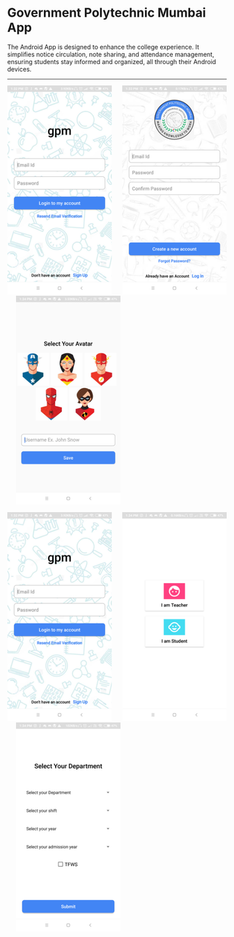 # Government Polytechnic Mumbai App

The Android App is designed to enhance the college experience. It simplifies notice circulation, note sharing, and attendance management, ensuring students stay informed and organized, all through their Android devices.

---

<p float="left">
  <img src="https://github.com/prashantchanne12/GPM-Government-Polytechnic-Mumbai-App/blob/master/screenshots/Screenshot_2019-03-21-13-32-48-077_com.prashantchanne.chatbox.png" width="240" />
  &nbsp&nbsp&nbsp&nbsp
  <img src="https://github.com/prashantchanne12/GPM-Government-Polytechnic-Mumbai-App/blob/master/screenshots/Screenshot_2019-03-21-13-33-26-966_com.prashantchanne.chatbox.png" width="240" />
  &nbsp&nbsp&nbsp&nbsp
  <img src="https://github.com/prashantchanne12/GPM-Government-Polytechnic-Mumbai-App/blob/master/screenshots/Screenshot_2019-03-21-13-34-19-779_com.prashantchanne.chatbox.png" width="240" />
</p>

<p float="left">
  <img src="https://github.com/prashantchanne12/GPM-Government-Polytechnic-Mumbai-App/blob/master/screenshots/Screenshot_2019-03-21-13-32-48-077_com.prashantchanne.chatbox.png" width="240" />
  &nbsp&nbsp&nbsp&nbsp
  <img src="https://github.com/prashantchanne12/GPM-Government-Polytechnic-Mumbai-App/blob/master/screenshots/Screenshot_2019-03-21-13-34-30-378_com.prashantchanne.chatbox.png" width="240" />
  &nbsp&nbsp&nbsp&nbsp
  <img src="https://github.com/prashantchanne12/GPM-Government-Polytechnic-Mumbai-App/blob/master/screenshots/Screenshot_2019-03-21-13-34-39-549_com.prashantchanne.chatbox.png" width="240" />
</p>
